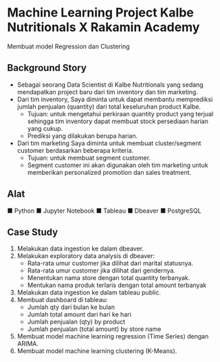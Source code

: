 # Machine Learning Project Kalbe Nutritionals X Rakamin Academy
Membuat model Regression dan Clustering
## Background Story
- Sebagai seorang Data Scientist di Kalbe Nutritionals yang sedang mendapatkan project baru dari tim inventory dan tim marketing. <br>
- Dari tim inventory, Saya diminta untuk dapat membantu memprediksi jumlah penjualan (quantity) dari total keseluruhan product Kalbe.
  - Tujuan: untuk mengetahui perkiraan quantity product yang terjual sehingga tim inventory dapat membuat stock persediaan harian yang cukup.
  - Prediksi yang dilakukan berupa harian.
- Dari tim marketing Saya diminta untuk membuat cluster/segment customer berdasarkan beberapa kriteria.
  - Tujuan: untuk membuat segment customer.
  - Segment customer ini akan digunakan oleh tim marketing untuk memberikan personalized promotion dan sales treatment.
## Alat
■ Python
■ Jupyter Notebook
■ Tableau
■ Dbeaver
■ PostgreSQL
## Case Study
1. Melakukan data ingestion ke dalam dbeaver.
2. Melakukan exploratory data analysis di dbeaver:
   - Rata-rata umur customer jika dilihat dari marital statusnya.
   - Rata-rata umur customer jika dilihat dari gendernya.
   - Menentukan nama store dengan total quantity terbanyak.
   - Mentukan nama produk terlaris dengan total amount terbanyak
3. Melakukan data ingestion ke dalam tableau public.
4. Membuat dashboard di tableau:
   - Jumlah qty dari bulan ke bulan
   - Jumlah total amount dari hari ke hari
   - Jumlah penjualan (qty) by product
   - Jumlah penjualan (total amount) by store name
5. Membuat model machine learning regression (Time Series) dengan ARIMA.
6. Membuat model machine learning clustering (K-Means).

